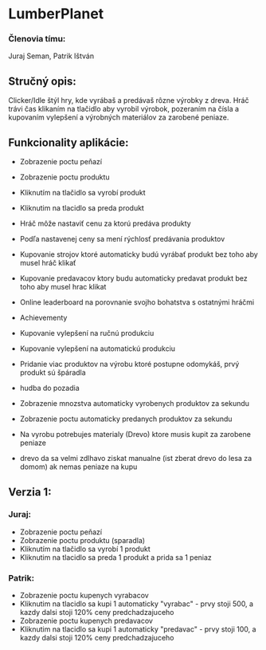 # LumberPlanet
### Členovia tímu: 
Juraj Seman, Patrik Ištván

## Stručný opis: 
Clicker/Idle štýl hry, kde vyrábaš a predávaš rôzne výrobky z dreva. Hráč trávi čas klikaním na tlačidlo aby vyrobil výrobok, pozeraním na čísla a kupovaním vylepšení a výrobných materiálov za zarobené peniaze.

## Funkcionality aplikácie:
-	Zobrazenie poctu peňazí
-	Zobrazenie poctu produktu
-	Kliknutím na tlačidlo sa vyrobí produkt
-	Kliknutim na tlacidlo sa preda produkt

-	Hráč môže nastaviť cenu za ktorú predáva produkty
-	Podľa nastavenej ceny sa mení rýchlosť predávania produktov

-	Kupovanie strojov ktoré automaticky budú vyrábať produkt bez toho aby musel hráč klikať
-	Kupovanie predavacov ktory budu automaticky predavat produkt bez toho aby musel hrac klikat

-	Online leaderboard na porovnanie svojho bohatstva s ostatnými hráčmi
-	Achievementy

-	Kupovanie vylepšení na ručnú produkciu
-	Kupovanie vylepšení na automatickú produkciu

-	Pridanie viac produktov na výrobu ktoré postupne odomykáš, prvý produkt sú špáradla

-	hudba do pozadia

- Zobrazenie mnozstva automaticky vyrobenych produktov za sekundu
- Zobrazenie poctu automaticky predanych produktov za sekundu

- Na vyrobu potrebujes materialy (Drevo) ktore musis kupit za zarobene peniaze 
- drevo da sa velmi zdlhavo ziskat manualne (ist zberat drevo do lesa za domom) ak nemas peniaze na kupu 

## Verzia 1:
### Juraj:
-	Zobrazenie poctu peňazí
-	Zobrazenie poctu produktu (sparadla)
-	Kliknutím na tlačidlo sa vyrobí 1 produkt
-	Kliknutim na tlacidlo sa preda 1 produkt a prida sa 1 peniaz
### Patrik:
- Zobrazenie poctu kupenych vyrabacov
-	Kliknutim na tlacidlo sa kupi 1 automaticky "vyrabac" - prvy stoji 500, a kazdy dalsi stoji 120% ceny predchadzajuceho
-	Zobrazenie poctu kupenych predavacov
- Kliknutim na tlacidlo sa kupi 1 automaticky "predavac" - prvy stoji 100, a kazdy dalsi stoji 120% ceny predchadzajuceho
